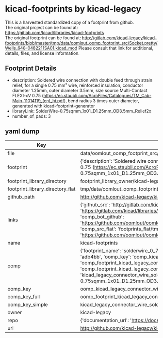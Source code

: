 # kicad-footprints by kicad-legacy  
This is a harvested standardized copy of a footprint from github.  
The original project can be found at:  
https://gitlab.com/kicad/libraries/kicad-footprints  
The original footprint can be found at:
http://gitlab.com/kicad-legacy/kicad-footprints/blob/master/tmp/data/oomlout_oomp_footprint_src/Socket.pretty/Wells_648-0482211SA01.kicad_mod
Please consult that link for additional, details, files, and license information.  
## Footprint Details
* description: Soldered wire connection with double feed through strain relief, for a single 0.75 mm² wire, reinforced insulation, conductor diameter 1.25mm, outer diameter 3.5mm, size source Multi-Contact FLEXI-xV 0.75 (https://ec.staubli.com/AcroFiles/Catalogues/TM_Cab-Main-11014119_(en)_hi.pdf), bend radius 3 times outer diameter, generated with kicad-footprint-generator  
* libraryLink: SolderWire-0.75sqmm_1x01_D1.25mm_OD3.5mm_Relief2x  
* number_of_pads: 3  
## yaml dump  
| Key | Value |  
| --- | --- |  
| file | data/oomlout_oomp_footprint_src/kicad-footprints/Connector_Wire.pretty/SolderWire-0.75sqmm_1x01_D1.25mm_OD3.5mm_Relief2x.kicad_mod |  
| footprint | {'description': 'Soldered wire connection with double feed through strain relief, for a single 0.75 mm² wire, reinforced insulation, conductor diameter 1.25mm, outer diameter 3.5mm, size source Multi-Contact FLEXI-xV 0.75 (https://ec.staubli.com/AcroFiles/Catalogues/TM_Cab-Main-11014119_(en)_hi.pdf), bend radius 3 times outer diameter, generated with kicad-footprint-generator', 'libraryLink': 'SolderWire-0.75sqmm_1x01_D1.25mm_OD3.5mm_Relief2x', 'number_of_pads': 3} |  
| footprint_library_directory | footprint_library_owner/kicad-legacy_kicad-footprints |  
| footprint_library_directory_flat | tmp/data/oomlout_oomp_footprint_src/footprints_flat/kicad_legacy_connector_wire_solderwire_0_75sqmm_1x01_d1_25mm_od3_5mm_relief2x/working |  
| github_path | http://github.com/kicad-legacy/kicad-footprints/blob/master/tmp/data/oomlout_oomp_footprint_src/Connector_Wire.pretty/SolderWire-0.75sqmm_1x01_D1.25mm_OD3.5mm_Relief2x.kicad_mod |  
| links | {'github_src': 'http://gitlab.com/kicad-legacy/kicad-footprints/blob/master/tmp/data/oomlout_oomp_footprint_src/Socket.pretty/Wells_648-0482211SA01.kicad_mod', 'github_src_repo': 'https://gitlab.com/kicad/libraries/kicad-footprints', 'oomp_bot': 'tmp/data/oomlout_oomp_footprint_src/footprints/kicad_legacy_connector_wire_solderwire_0_75sqmm_1x01_d1_25mm_od3_5mm_relief2x/working', 'oomp_bot_github': 'https://github.com/oomlout/oomlout_oomp_footprint_bot/tree/main/tmp/data/oomlout_oomp_footprint_src/footprints/kicad_legacy_connector_wire_solderwire_0_75sqmm_1x01_d1_25mm_od3_5mm_relief2x/working', 'oomp_src_flat': 'footprints_flat/tmp/data/oomlout_oomp_footprint_src/footprints_flat/kicad_legacy_connector_wire_solderwire_0_75sqmm_1x01_d1_25mm_od3_5mm_relief2x/working', 'oomp_src_flat_github': 'https://github.com/oomlout/oomlout_oomp_footprint_src/tree/main/tmp/data/oomlout_oomp_footprint_src/footprints_flat/kicad_legacy_connector_wire_solderwire_0_75sqmm_1x01_d1_25mm_od3_5mm_relief2x/working'} |  
| name | kicad-footprints |  
| oomp | {'footprint_name': 'solderwire_0_75sqmm_1x01_d1_25mm_od3_5mm_relief2x', 'library_name': 'connector_wire', 'md5': 'adb4bbd49b2bc13a6a108649bcc5ccfa', 'md5_10': 'adb4bbd49b', 'md5_5': 'adb4b', 'md5_6': 'adb4bb', 'oomp_key': 'oomp_kicad_legacy_connector_wire_solderwire_0_75sqmm_1x01_d1_25mm_od3_5mm_relief2x', 'oomp_key_extra': 'oomp_footprint_kicad_legacy_connector_wire_solderwire_0_75sqmm_1x01_d1_25mm_od3_5mm_relief2x', 'oomp_key_full': 'oomp_footprint_kicad_legacy_connector_wire_solderwire_0_75sqmm_1x01_d1_25mm_od3_5mm_relief2x_adb4bb', 'oomp_key_simple': 'kicad_legacy_connector_wire_solderwire_0_75sqmm_1x01_d1_25mm_od3_5mm_relief2x', 'original_filename': 'data/oomlout_oomp_footprint_src/kicad-footprints/Connector_Wire.pretty/SolderWire-0.75sqmm_1x01_D1.25mm_OD3.5mm_Relief2x.kicad_mod', 'owner_name': 'kicad_legacy'} |  
| oomp_key | oomp_kicad_legacy_connector_wire_solderwire_0_75sqmm_1x01_d1_25mm_od3_5mm_relief2x |  
| oomp_key_full | oomp_footprint_kicad_legacy_connector_wire_solderwire_0_75sqmm_1x01_d1_25mm_od3_5mm_relief2x |  
| oomp_key_simple | kicad_legacy_connector_wire_solderwire_0_75sqmm_1x01_d1_25mm_od3_5mm_relief2x |  
| owner | kicad-legacy |  
| repo | {'documentation_url': 'https://docs.github.com/rest/repos/repos#get-a-repository', 'message': 'Not Found'} |  
| url | http://github.com/kicad-legacy/kicad-footprints |  


